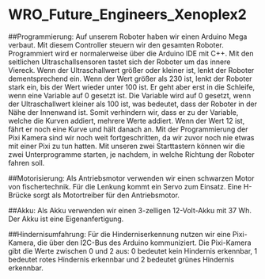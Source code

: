 # WRO_Future_Engineers_Xenoplex2

##Programmierung:
Auf unserem Roboter haben wir einen Arduino Mega verbaut. Mit diesem Controller steuern wir den gesamten Roboter. Programmiert wird er normalerweise über die Arduino IDE mit C++. Mit den seitlichen Ultraschallsensoren tastet sich der Roboter um das innere Viereck. Wenn der Ultraschallwert größer oder kleiner ist, lenkt der Roboter dementsprechend ein. Wenn der Wert größer als 230 ist, lenkt der Roboter stark ein, bis der Wert wieder unter 100 ist. Er geht aber erst in die Schleife, wenn eine Variable auf 0 gesetzt ist. Die Variable wird auf 0 gesetzt, wenn der Ultraschallwert kleiner als 100 ist, was bedeutet, dass der Roboter in der Nähe der Innenwand ist. Somit verhindern wir, dass er zu der Variable, welche die Kurven addiert, mehrere Werte addiert. Wenn der Wert 12 ist, fährt er noch eine Kurve und hält danach an. Mit der Programmierung der Pixi Kamera sind wir noch weit fortgeschritten, da wir zuvor noch nie etwas mit einer Pixi zu tun hatten.
Mit unseren zwei Starttastern können wir die zwei Unterprogramme starten, je nachdem, in welche Richtung der Roboter fahren soll.

##Motorisierung:
Als Antriebsmotor verwenden wir einen schwarzen Motor von fischertechnik. Für die Lenkung kommt ein Servo zum Einsatz. Eine H-Brücke sorgt als Motortreiber für den Antriebsmotor.

##Akku:
Als Akku verwenden wir einen 3-zelligen 12-Volt-Akku mit 37 Wh. Der Akku ist eine Eigenanfertigung.

##Hindernisumfahrung:
Für die Hinderniserkennung nutzen wir eine Pixi-Kamera, die über den I2C-Bus des Arduino kommuniziert. Die Pixi-Kamera gibt die Werte zwischen 0 und 2 aus: 0 bedeutet kein Hindernis erkennbar, 1 bedeutet rotes Hindernis erkennbar und 2 bedeutet grünes Hindernis erkennbar.
